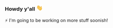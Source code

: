 ### Howdy y'all <img src="https://raw.githubusercontent.com/edwin0258/edwin0258/master/wave.gif" width="20px">

<!--
<div style="display: inline-block;">
<img align="center" src="https://github-readme-stats.vercel.app/api?username=edwin0258&show_icons=true&theme=dark&hide_border=true&line_height=24&border_radius=8&bg_color=161b22&include_all_commits=true&count_private=true" alt="Devin's GitHub Stats" />

<img align="center" src="https://github-readme-stats.vercel.app/api/top-langs/?username=edwin0258&layout=compact&&hide_border=true&theme=dark&bg_color=161b22&border_radius=8&langs_count=8" alt="Devin's GitHub Stats" />
</div>
<br> -->
<!-- Other places my code can be found:
🤔 WIP -->


⚡ I'm going to be working on more stuff soonish!

<!--
![edwin0258's github languages](https://github-readme-stats.vercel.app/api/top-langs/?username=edwin0258&layout=compact&theme=dark&bg_color=161b22)
**edwin0258/edwin0258** is a ✨ _special_ ✨ repository because its `README.md` (this file) appears on your GitHub profile.

Here are some ideas to get you started:

- 🔭 I’m currently working on ...
- 🌱 I’m currently learning ...
- 👯 I’m looking to collaborate on ...
- 🤔 I’m looking for help with ...
- 💬 Ask me about ...
- 📫 How to reach me: ...
- 😄 Pronouns: ...
- ⚡ Fun fact: ...
-->
